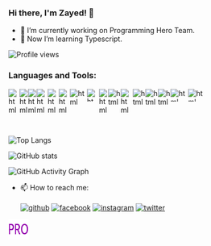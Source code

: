 ### Hi there, I'm Zayed! 👋

- 🔭 I’m currently working on Programming Hero Team.
- 🌱 Now I’m learning Typescript.

![Profile views](https://gpvc.arturio.dev/Ashraful-Hasan10)  

### Languages and Tools:
<a href="https://github.com/Ashraful-Hasan10">
    <img align="left" alt="html" width="22px" title="Visual Studio Code" src= "https://raw.githubusercontent.com/prosany/prosany/main/images/visual-studio-code.svg"/>
</a>
<a href="https://github.com/Ashraful-Hasan10">
    <img align="left" alt="html" width="17px" title="HTML5" src= "https://raw.githubusercontent.com/prosany/prosany/main/images/html5.svg"/>
</a>
<a href="https://github.com/Ashraful-Hasan10">
    <img align="left" alt="html" width="17px" title="CSS3" src= "https://raw.githubusercontent.com/prosany/prosany/main/images/css-3.svg"/>
</a>
<a href="https://github.com/Ashraful-Hasan10">
    <img align="left" alt="html" width="22px" title="JavaScript" src= "https://raw.githubusercontent.com/prosany/prosany/main/images/javascript.svg"/>
</a>
<a href="https://github.com/Ashraful-Hasan10">
    <img align="left" alt="html" width="22px" title="TypeScript" src= "https://raw.githubusercontent.com/prosany/prosany/main/images/typescript.svg"/>
</a>
<a href="https://github.com/Ashraful-Hasan10">
    <img align="left" alt="html" width="22px" title="ReactJS" src= "https://raw.githubusercontent.com/prosany/prosany/main/images/react-2.svg"/>
</a>
<a href="https://github.com/Ashraful-Hasan10">
    <img align="left" alt="html" width="34px" title="NodeJS" src= "https://raw.githubusercontent.com/prosany/prosany/main/images/nodejs.svg"/>
</a>
<a href="https://github.com/Ashraful-Hasan10">
    <img align="left" alt="html" width="24px" height="25px" title="MongoDB" src= "https://raw.githubusercontent.com/prosany/prosany/main/images/mongodb.svg"/>
</a>
<a href="https://github.com/Ashraful-Hasan10" style="display: inline-block">
    <img align="left" alt="html" width="40px" height="25px" title="ExpressJS" src="https://raw.githubusercontent.com/prosany/prosany/main/images/express.svg">
</a>
<a href="https://github.com/Ashraful-Hasan10">
    <img align="left" alt="html" width="18px" title="Firebase" src= "https://raw.githubusercontent.com/prosany/prosany/main/images/firebase.svg"/>
</a>
<a href="https://github.com/Ashraful-Hasan10">
    <img align="left" alt="html" width="25px" title="Netlify" src= "https://raw.githubusercontent.com/prosany/prosany/main/images/netlify.svg"/>
</a>
<a href="https://github.com/Ashraful-Hasan10">
    <img align="left" alt="html" width="24px" title="Heroku" src= "https://raw.githubusercontent.com/prosany/prosany/main/images/heroku.svg"/>
</a>
<a href="https://github.com/Ashraful-Hasan10">
    <img align="left" alt="html" width="25px" title="Git" src= "https://raw.githubusercontent.com/prosany/prosany/main/images/git.svg"/>
</a>
<a href="https://github.com/Ashraful-Hasan10">
    <img align="left" alt="html" width="25px" title="Github" src= "https://raw.githubusercontent.com/prosany/prosany/main/images/github.svg"/>
</a>
<a href="https://github.com/Ashraful-Hasan10">
    <img align="left" alt="html" width="25px" title="WordPress" src= "https://raw.githubusercontent.com/prosany/prosany/main/images/wordpress.svg"/>
</a>
<a href="https://github.com/Ashraful-Hasan10">
   <img align="left" alt="html" width="35px" height="25px" title="CPanel" src="https://raw.githubusercontent.com/prosany/prosany/main/images/cpanel.svg" style="max-width:100%;">
</a>


<br />
<br />

<br />
<br />

![Top Langs](https://github-readme-stats.vercel.app/api/top-langs/?username=Ashraful-Hasan10)


![GitHub stats](https://github-readme-stats.vercel.app/api?username=Ashraful-Hasan10&show_icons=true)  

![GitHub Activity Graph](https://activity-graph.herokuapp.com/graph?username=Ashraful-Hasan10)  



- 📫 How to reach me: <br> <br>
[<img src='https://cdn.jsdelivr.net/npm/simple-icons@3.0.1/icons/github.svg' alt='github' height='40'>](https://github.com/Ashraful-Hasan10)  [<img src='https://cdn.jsdelivr.net/npm/simple-icons@3.0.1/icons/facebook.svg' alt='facebook' height='40'>](https://www.facebook.com/zayed.hasan.5268)  [<img src='https://cdn.jsdelivr.net/npm/simple-icons@3.0.1/icons/instagram.svg' alt='instagram' height='40'>](https://www.instagram.com/iam_ashraful_10/)  [<img src='https://cdn.jsdelivr.net/npm/simple-icons@3.0.1/icons/twitter.svg' alt='twitter' height='40'>](https://twitter.com/ashraf_bro_1)  

<a href='https://github.com/pricing'><img src='https://raw.githubusercontent.com/acervenky/animated-github-badges/master/assets/pro.gif' width='40' height='40'></a> 


